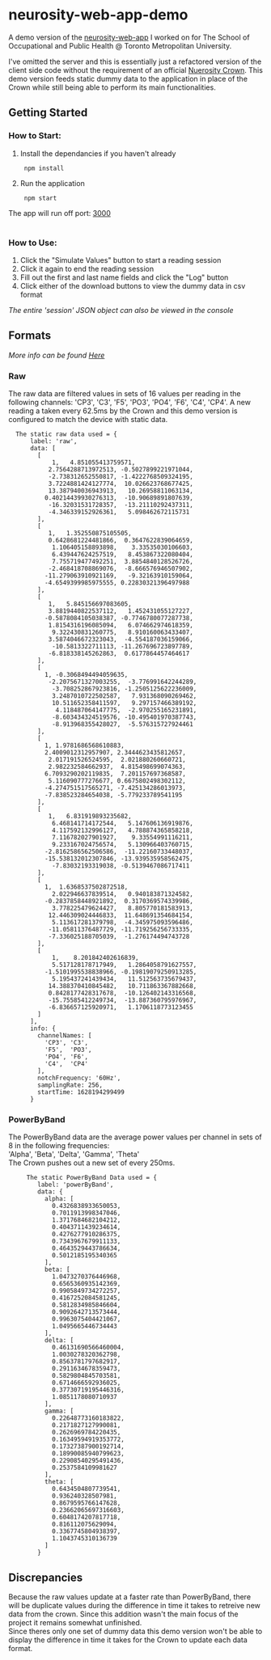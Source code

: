 # neurosity-web-app-demo
A demo version of the [neurosity-web-app](https://github.com/WilliamLa59/neurosity-web-app) I worked on for The School of Occupational and Public Health @ Toronto Metropolitan University.

I've omitted the server and this is essentially just a refactored version of the client side code without the requirement of an official [Nuerosity Crown](https://neurosity.co/). This demo version feeds static dummy data to the application in place of the Crown while still being able to perform its main functionalities.

## Getting Started

### How to Start:
1) Install the dependancies if you haven't already

        npm install

2) Run the application

        npm start
        
The app will run off port: [3000](http://localhost:3000/) 
<br>
<br>
### How to Use:
1) Click the "Simulate Values" button to start a reading session
2) Click it again to end the reading session
3) Fill out the first and last name fields and click the "Log" button
4) Click either of the download buttons to view the dummy data in csv format

*The entire 'session' JSON object can also be viewed in the console*

## Formats 
*More info can be found [Here](https://docs.neurosity.co/docs/api/brainwaves)*
### Raw 
The raw data are filtered values in sets of 16 values per reading in the following channels: 'CP3', 'C3', 'F5', 'PO3', 'PO4', 'F6', 'C4', 'CP4'.
A new reading a taken every 62.5ms by the Crown and this demo version is configured to match the device with static data.

      The static raw data used = {
          label: 'raw',
          data: [
            [
                1,   4.851055413759571,
               2.7564288713972513, -0.5027899221971044,
               -2.738312652550817, -1.4222768509324195,
               3.7224881424127774,  10.026623768677425,
               13.387940036943913,   10.26958811063134,
              0.40214439930276313,  -10.90689891807639,
               -16.32031531728357,  -13.21110292437311,
               -4.346339152926361,   5.098462672115731
            ],
            [
               1,   1.352550875105505,
               0.6428681224481866,  0.3647622839064659,
                1.106405158893898,    3.33535030106603,
                6.439447624257519,   8.453867322080404,
                7.755719477492251,  3.8854840128526726,
               -2.468418708869076,  -8.666576946507902,
              -11.279063910921169,   -9.32163910159064,
              -4.6549399985975555, 0.22830321396497988
            ],
            [
               1,   5.845156697083605,
               3.8819440822537112,   1.452431055127227,
              -0.5878084105038387, -0.7746780077287738,
               1.8154316196085094,   6.074662974618359,
                9.322430831260775,   8.910160063433407,
               3.5874046672323043,  -4.554187036159066,
                -10.5813322711113, -11.267696723897789,
               -6.818338145262863,  0.6177864457464617
            ],
            [
              1, -0.3068494494059635,
               -2.2075671327003255,  -3.776991642244289,
                -3.708252867923816, -1.2505125622236009,
                3.2487010722502587,   7.931368090269462,
                10.511652358411597,   9.297157466389192,
                 4.118487064147775,  -2.970255165231891,
                -8.603434324519576, -10.495401970387743,
                -8.913968355428027,  -5.576315727924461
            ],
            [
              1, 1.9781686568610883,
              2.4009012312957907, 2.3444623435812657,
               2.017191526524595,  2.021880260660721,
               2.982232584662937,  4.815498699074363,
              6.7093290202119835,  7.201157697368587,
               5.116090777276677, 0.6675802498302112,
              -4.274751517565271, -7.425134286013973,
              -7.838523284654038, -5.779233789541195
            ],
            [
               1,   6.831919893235682,
                6.468141714172544,   5.147606136919876,
                4.117592132996127,   4.788874365858218,
                7.116782027901927,    9.33554991116211,
                9.233167024756574,   5.130966403760715,
              -2.8162586562506586,  -11.22160733448037,
              -15.538132012307846, -13.939535958562475,
                -7.83032193319038, -0.5139467086717411
            ],
            [
              1,  1.6368537502872518,
                2.022946637839514,   0.940183871324582,
              -0.2837858448921892,  0.3170369574339986,
                3.778225479624427,   8.805770181583913,
               12.446309024446833,  11.648691354684154,
                5.113617281379798,  -4.345975093596486,
               -11.05811376487729, -11.719256256733335,
               -7.336025188705039,  -1.276174494743728
            ],
            [
                1,    8.201842402616839,
                5.517128178717949,   1.2864058791627557,
              -1.5101995538838966, -0.19819079250913285,
                5.195437241439434,   11.512563735679437,
               14.388370410845482,   10.711863367882668,
               0.8428177428317678,  -10.126402143316568,
               -15.75585412249734,  -13.887360795976967,
               -6.836657125920971,   1.1706118773123455
            ]
          ],
          info: {
            channelNames: [
              'CP3', 'C3',
              'F5',  'PO3',
              'PO4', 'F6',
              'C4',  'CP4'
            ],
            notchFrequency: '60Hz',
            samplingRate: 256,
            startTime: 1628194299499
          } 
          

 ### PowerByBand
 The PowerByBand data are the average power values per channel in sets of 8 in the following frequencies: <br>
 'Alpha', 'Beta', 'Delta', 'Gamma', 'Theta'<br>
 The Crown pushes out a new set of every 250ms.
 
         The static PowerByBand Data used = {
            label: 'powerByBand',
            data: {
              alpha: [
                0.4326838933650053,
                0.7011913998347046,
                1.3717684682104212,
                0.4043711439234614,
                0.4276277910286375,
                0.7343967679911133,
                0.4643529443786634,
                0.5012185195340365
              ],
              beta: [
                1.0473270376446968,
                0.6565360935142369,
                0.9905849734272257,
                0.4167252084581245,
                0.5812834985846604,
                0.9092642713573444,
                0.9963075404421067,
                1.0495665446734443
              ],
              delta: [
                0.46131690566460004,
                1.0030278320362798,
                0.8563781797682917,
                0.2911634678359473,
                0.5829804845703581,
                0.6714666592936025,
                0.37730719195446316,
                1.0851178080710937
              ],
              gamma: [
                0.22648773160183822,
                0.2171827127990081,
                0.2626969784220435,
                0.16349594919353772,
                0.17327387900192714,
                0.18990085940799623,
                0.22908540295491436,
                0.2537584109981627
              ],
              theta: [
                0.6434504807739541,
                0.936240328507981,
                0.8679595766147628,
                0.23662065697316603,
                0.6048174207817718,
                0.816112075629094,
                0.3367745804938397,
                1.1043745310136739
              ]
            }
            
## Discrepancies
Because the raw values update at a faster rate than PowerByBand, there will be duplicate values during the difference in time it takes to retreive new data from the crown. Since this addition wasn't the main focus of the project it remains somewhat unfinished. 
<br>
Since theres only one set of dummy data this demo version won't be able to display the difference in time it takes for the Crown to update each data format.
